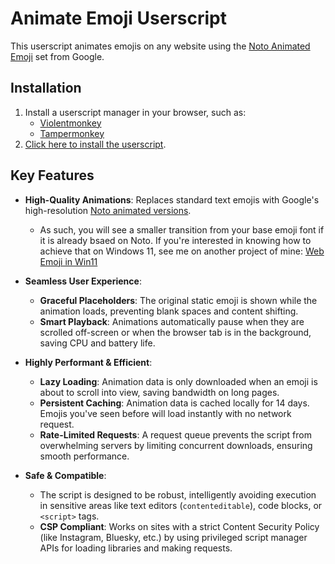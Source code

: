 # Animate Emoji Userscript

This userscript animates emojis on any website using the [Noto Animated Emoji](https://googlefonts.github.io/noto-emoji-animation/) set from Google.

## Installation

1.  Install a userscript manager in your browser, such as:
    -   [Violentmonkey](https://violentmonkey.github.io/)
    -   [Tampermonkey](https://www.tampermonkey.net/)
2.  [Click here to install the userscript](https://github.com/quarrel/animate-web-emoji/raw/main/animated-emoji-q.user.js).

## Key Features

-   **High-Quality Animations**: Replaces standard text emojis with Google's high-resolution [Noto animated versions](https://googlefonts.github.io/noto-emoji-animation/).

    -   As such, you will see a smaller transition from your base emoji font if it is already bsaed on Noto. If you're interested in knowing how to achieve that on Windows 11, see me on another project of mine: [Web Emoji in Win11](https://github.com/quarrel/broken-flag-emojis-win11-twemoji)

-   **Seamless User Experience**:

    -   **Graceful Placeholders**: The original static emoji is shown while the animation loads, preventing blank spaces and content shifting.
    -   **Smart Playback**: Animations automatically pause when they are scrolled off-screen or when the browser tab is in the background, saving CPU and battery life.

-   **Highly Performant & Efficient**:

    -   **Lazy Loading**: Animation data is only downloaded when an emoji is about to scroll into view, saving bandwidth on long pages.
    -   **Persistent Caching**: Animation data is cached locally for 14 days. Emojis you've seen before will load instantly with no network request.
    -   **Rate-Limited Requests**: A request queue prevents the script from overwhelming servers by limiting concurrent downloads, ensuring smooth performance.

-   **Safe & Compatible**:
    -   The script is designed to be robust, intelligently avoiding execution in sensitive areas like text editors (`contenteditable`), code blocks, or `<script>` tags.
    -   **CSP Compliant**: Works on sites with a strict Content Security Policy (like Instagram, Bluesky, etc.) by using privileged script manager APIs for loading libraries and making requests.
